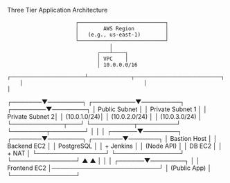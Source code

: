 Three Tier Application Architecture

                          ┌────────────────────────────┐
                          │        AWS Region          │
                          │   (e.g., us-east-1)        │
                          └────────────────────────────┘
                                     │
                                 ┌───┴────┐
                                 │ VPC    │
                                 │ 10.0.0.0/16
        ┌────────────────────────┴──────────────┬────────────────────────────┐
        │                                       │                            │
┌───────▼────────┐                   ┌──────────▼─────────┐         ┌────────▼────────┐
│  Public Subnet │                   │   Private Subnet 1 │         │ Private Subnet 2│
│   (10.0.1.0/24)│                   │   (10.0.2.0/24)    │         │  (10.0.3.0/24)   │
└────────────┬───┘                   └──────────┬─────────┘         └────────┬────────┘
             │                                  │                            │
      ┌──────▼────────┐                 ┌───────▼────────┐          ┌───────▼───────┐
      │  Bastion Host │                 │  Backend EC2   │          │  PostgreSQL   │
      │  + Jenkins    │                 │  (Node API)    │          │  DB EC2       │
      │  + NAT        │                 └────────────────┘          └───────────────┘
      └───────────────┘                         ▲
             ▲                                  │
             │                                  │
      ┌──────▼────────┐                         │
      │  Frontend EC2 │─────────────────────────┘
      │ (Public App)  │
      └───────────────┘
